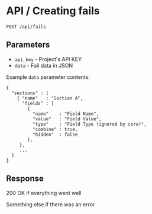 # API / Creating fails

	POST /api/fails

## Parameters

* `api_key` - Project's API KEY
* `data` - Fail data in JSON

Example `data` parameter contents:

    {
      "sections" : [
        { "name"   : "Section A",
          "fields" : [
            {
              "name"    : "Field Name",
              "value"   : "Field Value",
              "type"    : "Field Type (ignored by core)",
              "combine" : true,
              "hidden"  : false
            },
         },
         ...
      ]
    }
   
## Response

200 OK if everything went well

Something else if there was an error 
